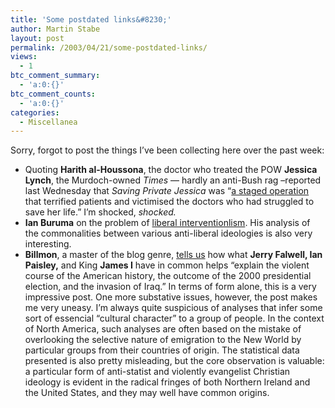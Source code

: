 ```yaml
---
title: 'Some postdated links&#8230;'
author: Martin Stabe
layout: post
permalink: /2003/04/21/some-postdated-links/
views:
  - 1
btc_comment_summary:
  - 'a:0:{}'
btc_comment_counts:
  - 'a:0:{}'
categories:
  - Miscellanea
---
```

Sorry, forgot to post the things I&#8217;ve been collecting here over the past week: 

  * Quoting **Harith al-Houssona**, the doctor who treated the POW **Jessica Lynch**, the Murdoch-owned *Times* &#8212; hardly an anti-Bush rag &#8211;reported last Wednesday that *Saving Private Jessica* was &#8220;<a href="http://www.timesonline.co.uk/article/0,,5944-648517,00.html" target="_top">a staged operation</a> that terrified patients and victimised the doctors who had struggled to save her life.&#8221; I&#8217;m shocked, *shocked.*
  * **Ian Buruma** on the problem of <a href="http://www.nybooks.com/articles/16211" target="_top"> liberal interventionlism</a>. His analysis of the commonalities between various anti-liberal ideologies is also very interesting.
  * **Billmon**, a master of the blog genre, <a href="http://billmon.org.v.sabren.com/archives/000030.html#more" target="_top">tells us</a> how what **Jerry Falwell, Ian Paisley,** and King **James I** have in common helps &#8220;explain the violent course of the American history, the outcome of the 2000 presidential election, and the invasion of Iraq.&#8221; In terms of form alone, this is a very impressive post. One more substative issues, however, the post makes me very uneasy. I&#8217;m always quite suspicious of analyses that infer some sort of essencial &#8220;cultural character&#8221; to a group of people. In the context of North America, such analyses are often based on the mistake of overlooking the selective nature of emigration to the New World by particular groups from their countries of origin. The statistical data presented is also pretty misleading, but the core observation is valuable: a particular form of anti-statist and violently evangelist Christian ideology is evident in the radical fringes of both Northern Ireland and the United States, and they may well have common origins.